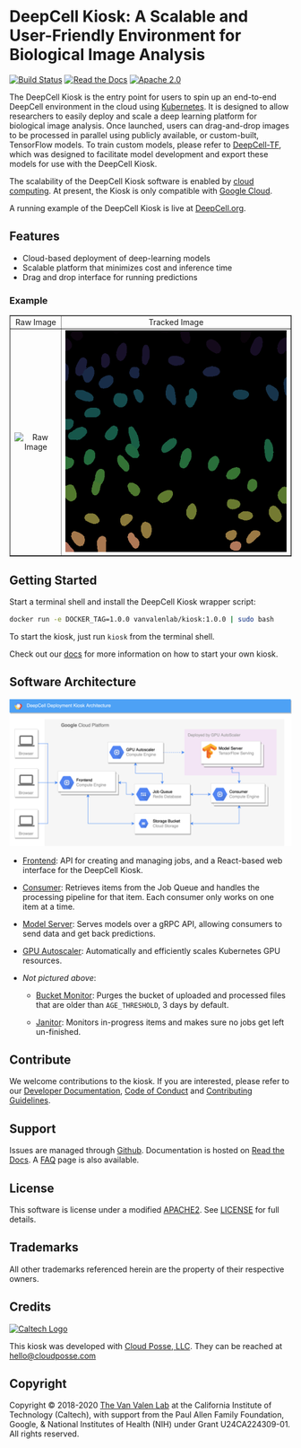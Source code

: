 # DeepCell Kiosk: A Scalable and User-Friendly Environment for Biological Image Analysis

[![Build Status](https://travis-ci.com/vanvalenlab/kiosk.svg?branch=master)](https://travis-ci.com/vanvalenlab/kiosk)
[![Read the Docs](https://img.shields.io/readthedocs/kiosk?logo=Read%20the%20Docs)](https://deepcell-kiosk.readthedocs.io/en/master)
[![Apache 2.0](https://img.shields.io/badge/License-Apache%202.0-blue.svg)](https://opensource.org/licenses/Apache-2.0)

The DeepCell Kiosk is the entry point for users to spin up an end-to-end DeepCell environment in the cloud using [Kubernetes](https://kubernetes.io/). It is designed to allow researchers to easily deploy and scale a deep learning platform for biological image analysis. Once launched, users can drag-and-drop images to be processed in parallel using publicly available, or custom-built, TensorFlow models. To train custom models, please refer to [DeepCell-TF](https://github.com/vanvalenlab/deepcell-tf), which was designed to facilitate model development and export these models for use with the DeepCell Kiosk.

The scalability of the DeepCell Kiosk software is enabled by [cloud computing](https://en.wikipedia.org/wiki/Cloud_computing). At present, the Kiosk is only compatible with [Google Cloud](https://cloud.google.com/).

A running example of the DeepCell Kiosk is live at [DeepCell.org](https://deepcell.org).

## Features

- Cloud-based deployment of deep-learning models
- Scalable platform that minimizes cost and inference time
- Drag and drop interface for running predictions

### Example
<table width="700" border="1" cellpadding="5">

<tr>
<td align="center" valign="center">
Raw Image
</td>

<td align="center" valign="center">
Tracked Image
</td>
</tr>

<tr>
<td align="center" valign="center">
<img src="https://raw.githubusercontent.com/vanvalenlab/kiosk/master/docs/images/raw.gif" alt="Raw Image" />
</td>

<td align="center" valign="center">
<img src="https://raw.githubusercontent.com/vanvalenlab/kiosk/master/docs/images/tracked.gif" alt="Tracked Image" />
</td>
</tr>

</table>

## Getting Started

Start a terminal shell and install the DeepCell Kiosk wrapper script:

```bash
docker run -e DOCKER_TAG=1.0.0 vanvalenlab/kiosk:1.0.0 | sudo bash
```

To start the kiosk, just run `kiosk` from the terminal shell.

Check out our [docs](https://deepcell-kiosk.readthedocs.io/en/master/GETTING_STARTED.html) for more information on how to start your own kiosk.

## Software Architecture

![Kiosk Architecture](https://raw.githubusercontent.com/vanvalenlab/kiosk/master/docs/images/Kiosk_Architecture.png)

- [Frontend](https://github.com/vanvalenlab/kiosk-frontend): API for creating and managing jobs, and a React-based web interface for the DeepCell Kiosk.

- [Consumer](https://github.com/vanvalenlab/kiosk-redis-consumer): Retrieves items from the Job Queue and handles the processing pipeline for that item. Each consumer only works on one item at a time.

- [Model Server](https://github.com/vanvalenlab/kiosk-tf-serving): Serves models over a gRPC API, allowing consumers to send data and get back predictions.

- [GPU Autoscaler](https://github.com/vanvalenlab/kiosk-autoscaler): Automatically and efficiently scales Kubernetes GPU resources.

- _Not pictured above_:

  * [Bucket Monitor](https://github.com/vanvalenlab/kiosk-bucket-monitor): Purges the bucket of uploaded and processed files that are older than `AGE_THRESHOLD`, 3 days by default.

  * [Janitor](https://github.com/vanvalenlab/kiosk-redis-janitor): Monitors in-progress items and makes sure no jobs get left un-finished.


## Contribute

We welcome contributions to the kiosk. If you are interested, please refer to our [Developer Documentation](https://deepcell-kiosk.readthedocs.io/en/master/DEVELOPER.html), [Code of Conduct](https://github.com/vanvalenlab/kiosk/blob/master/CODE_OF_CONDUCT.md) and [Contributing Guidelines](https://github.com/vanvalenlab/kiosk/blob/master/CONTRIBUTING.md).

## Support

Issues are managed through [Github](https://github.com/vanvalenlab/kiosk/issues).
Documentation is hosted on [Read the Docs](https://deepcell-kiosk.readthedocs.io/en/master).
A [FAQ](http://www.deepcell.org.faq) page is also available.

## License

This software is license under a modified [APACHE2](https://opensource.org/licenses/Apache-2.0). See [LICENSE](https://github.com/vanvalenlab/kiosk/blob/master/LICENSE) for full  details.

## Trademarks

All other trademarks referenced herein are the property of their respective owners.

## Credits

[![Caltech Logo](https://upload.wikimedia.org/wikipedia/commons/7/75/Caltech_Logo.svg)](http://www.vanvalen.caltech.edu/)

This kiosk was developed with [Cloud Posse, LLC](https://cloudposse.com). They can be reached at <hello@cloudposse.com>

## Copyright

Copyright © 2018-2020 [The Van Valen Lab](http://www.vanvalen.caltech.edu/) at the California Institute of Technology (Caltech), with support from the Paul Allen Family Foundation, Google, & National Institutes of Health (NIH) under Grant U24CA224309-01.
All rights reserved.

